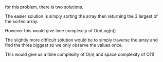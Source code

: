 for this problem, there is two solutions. 

The easier solution is simply sorting the array then returning the 3 largest of the sorted array. 

However this would give time complexity of O(nLog(n))

The slightly more difficult solution would be to simply traverse the array and find the three biggest so we only observe the values once. 

This would give us a time complexity of O(n) and space complexity of O(1) 